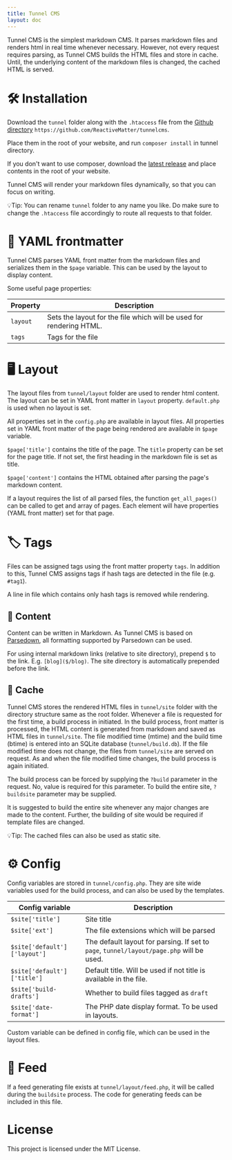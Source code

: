 ```yaml
---
title: Tunnel CMS 
layout: doc
---
```


Tunnel CMS is the simplest markdown CMS. It parses markdown files and renders html in real time whenever necessary. However, not every request requires parsing, as Tunnel CMS builds the HTML files and store in cache. Until, the underlying content of the markdown files is changed, the cached HTML is served.

# 🛠️ Installation

Download the `tunnel` folder along with the `.htaccess` file from the [Github directory](https://github.com/ReactiveMatter/tunnelcms) `https://github.com/ReactiveMatter/tunnelcms`.

Place them in the root of your website, and run `composer install` in tunnel directory.

If you don't want to use composer, download the [latest release](https://github.com/ReactiveMatter/tunnelcms/releases/tag/public) and place contents in the root of your website.

Tunnel CMS will render your markdown files dynamically, so that you can focus on writing.

💡Tip: You can rename `tunnel` folder to any name you like. Do make sure to change the `.htaccess` file accordingly to route all requests to that folder.

# 📝 YAML frontmatter

Tunnel CMS parses YAML front matter from the markdown files and serializes them in the `$page` variable. This can be used by the layout to display content.

Some useful page properties:

| Property | Description |
| --- | --- |
| `layout` | Sets the layout for the file which will be used for rendering HTML. |
| `tags` | Tags for the file |


# 🖥️ Layout

The layout files from `tunnel/layout` folder are used to render html content. The layout can be set in YAML front matter in `layout` property. `default.php` is used when no layout is set.

All properties set in the `config.php` are available in layout files. All properties set in YAML front matter of the page being rendered are available in `$page` variable.

`$page['title']` contains the title of the page. The `title` property can be set for the page title. If not set, the first heading in the markdown file is set as title.

`$page['content']` contains the HTML obtained after parsing the page's markdown content.

If a layout requires the list of all parsed files, the function `get_all_pages()` can be called to get and array of pages. Each element will have properties (YAML front matter) set for that page.

# 🏷️ Tags

Files can be assigned tags using the front matter property `tags`. In addition to this, Tunnel CMS assigns tags if hash tags are detected in the file (e.g. `#tag1`).

A line in file which contains only hash tags is removed while rendering.

## 📄 Content

Content can be written in Markdown. As Tunnel CMS is based on [Parsedown](https://parsedown.org/), all formatting supported by Parsedown can be used.

For using internal markdown links (relative to site directory), prepend `$` to the link. E.g. `[blog]($/blog)`. The site directory is automatically prepended before the link.

## 💾 Cache

Tunnel CMS stores the rendered HTML files in `tunnel/site` folder with the directory structure same as the root folder. Whenever a file is requested for the first time, a build process in initiated. In the build process, front matter is processed, the HTML content is generated from markdown and saved as HTML files in `tunnel/site`. The file modified time (mtime) and the build time (btime) is entered into an SQLite database (`tunnel/build.db`). If the file modified time does not change, the files from `tunnel/site` are served on request. As and when the file modified time changes, the build process is again initiated.

The build process can be forced by supplying the `?build` parameter in the request. No, value is required for this parameter. To build the entire site, `?buildsite` parameter may be supplied.

It is suggested to build the entire site whenever any major changes are made to the content. Further, the building of site would be required if template files are changed.

💡Tip: The cached files can also be used as static site.

# ⚙️ Config

Config variables are stored in `tunnel/config.php`. They are site wide variables used for the build process, and can also be used by the templates.

| Config variable | Description |
| --- | --- |
| `$site['title']` | Site title |
| `$site['ext']` | The file extensions which will be parsed |
| `$site['default']['layout']` | The default layout for parsing. If set to `page`, `tunnel/layout/page.php` will be used.|
| `$site['default']['title']` | Default title. Will be used if not title is available in the file. |
| `$site['build-drafts']` | Whether to build files tagged as `draft` |
| `$site['date-format']` | The PHP date display format. To be used in layouts.|

Custom variable can be defined in config file, which can be used in the layout files.

# 📜 Feed

If a feed generating file exists at `tunnel/layout/feed.php`, it will be called during the `buildsite` process. The code for generating feeds can be included in this file.

# License

This project is licensed under the MIT License.

